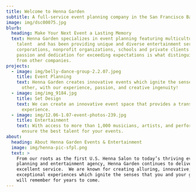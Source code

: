 ```yaml
---
title: Welcome to Henna Garden
subtitle: A full-service event planning company in the San Francisco Bay Area
image: img/dsc00075.jpg
blurb:
  heading: Make Your Next Event a Lasting Memory
  text: Henna Garden specializes in event planning featuring multicultural
    talent  and has been providing unique and diverse entertainment services to
    corporations, nonprofit organizations, schools and private clients. Our
    passion and dedication for exceeding expectations is what distinguishes us
    from other companies.
projects:
  - image: img/belly-dance-group-2.2.07.jpeg
    title: Event Planning
    text: Henna Garden creates innovative events which ignite the senses like no
      other, with our experience, passion, and creative ingenuity!
  - image: img/img_9184.jpg
    title: Set Design
    text: We can create an innovative event space that provides a transformative
      experience.
  - image: img/12.06-1.07-event-photos-239.jpg
    title: Entertainment
    text: With access to more than 1,000 musicians, artists, and performers, we can
      ensure the best talent for your events.
about:
  heading: About Henna Garden Events & Entertainment
  image: img/henna-pic-sfpl.png
  text: >
    From our roots as the first U.S. Henna Salon to today’s thriving event
    planning and entertainment agency, Henna Garden continues to deliver
    excellent service.  We are known for creating alluring, innovative, and
    exceptional experiences which ignite the senses that you and your guests
    will remember for years to come.
---
```


